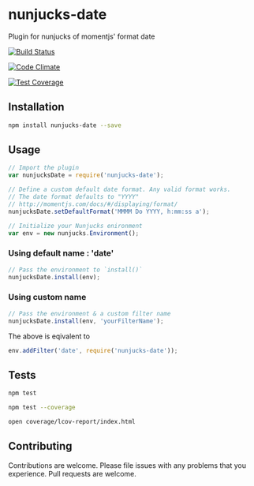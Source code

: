 # nunjucks-date

Plugin for nunjucks of momentjs' format date

[![Build Status](https://travis-ci.org/techmsi/nunjucks-date.svg?branch=master)](https://travis-ci.org/techmsi/nunjucks-date)

[![Code Climate](https://codeclimate.com/github/techmsi/nunjucks-date/badges/gpa.svg)](https://codeclimate.com/github/techmsi/nunjucks-date)

[![Test Coverage](https://codeclimate.com/github/techmsi/nunjucks-date/badges/coverage.svg)](https://codeclimate.com/github/techmsi/nunjucks-date)

## Installation

```bash
npm install nunjucks-date --save
```


## Usage

```js
// Import the plugin
var nunjucksDate = require('nunjucks-date');

// Define a custom default date format. Any valid format works.
// The date format defaults to "YYYY"
// http://momentjs.com/docs/#/displaying/format/
nunjucksDate.setDefaultFormat('MMMM Do YYYY, h:mm:ss a');

// Initialize your Nunjucks enironment
var env = new nunjucks.Environment();
```

### Using default name : 'date'
```js
// Pass the environment to `install()`
nunjucksDate.install(env);
```

### Using custom name
```js
// Pass the environment & a custom filter name
nunjucksDate.install(env, 'yourFilterName');
```

The above is eqivalent to

```js
env.addFilter('date', require('nunjucks-date'));
```

## Tests

```bash
npm test
```

```bash
npm test --coverage
```

```bash
open coverage/lcov-report/index.html
```

## Contributing

Contributions are welcome. Please file issues with any problems that you experience. Pull requests are welcome.

